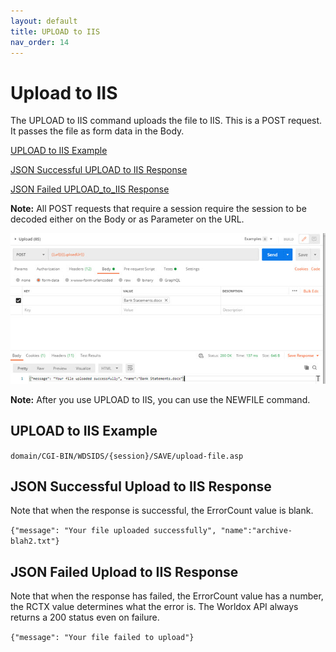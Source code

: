 ```yaml
---
layout: default
title: UPLOAD to IIS
nav_order: 14
---
```


# Upload to IIS

The UPLOAD to IIS command uploads the file to IIS. This is a POST request. It passes the file as form data in the Body.

[UPLOAD to IIS Example](#upload-to-iis-example)

[JSON Successful UPLOAD to IIS Response](#json-successful-upload-to-iis-response)

[JSON Failed UPLOAD_to_IIS Response](#json-failed-upload-to-IIS-response)


**Note:** All POST requests that require a session require the session to be decoded either on the Body or as Parameter on the URL.
 
 ![uploadiis](../images/uploadiis.png)
 
**Note:** After you use UPLOAD to IIS, you can use the NEWFILE command.

## UPLOAD to IIS Example

`domain/CGI-BIN/WDSIDS/{session}/SAVE/upload-file.asp`

## JSON Successful Upload to IIS Response

Note that when the response is successful, the ErrorCount value is blank. 

`{"message": "Your file uploaded successfully", "name":"archive-blah2.txt"}`

## JSON Failed Upload to IIS Response 

Note that when the response has failed, the ErrorCount value has a number, the RCTX value determines what the error is. The Worldox API always returns a 200 status even on failure.  

`{"message": "Your file failed to upload"}`
